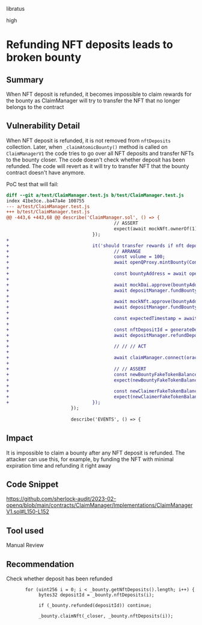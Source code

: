 libratus

high

# Refunding NFT deposits leads to broken bounty

## Summary
When NFT deposit is refunded, it becomes impossible to claim rewards for the bounty as ClaimManager will try to transfer the NFT that no longer belongs to the contract

## Vulnerability Detail
When NFT deposit is refunded, it is not removed from `nftDeposits` collection. Later, when `_claimAtomicBounty()` method is called on `ClaimManagerV1` the code tries to go over all NFT deposits and transfer NFTs to the bounty closer. The code doesn't check whether deposit has been refunded. The code will revert as it will try to transfer NFT that the bounty contract doesn't have anymore.

PoC test that will fail:
```diff
diff --git a/test/ClaimManager.test.js b/test/ClaimManager.test.js
index 41be3ce..ba47a4e 100755
--- a/test/ClaimManager.test.js
+++ b/test/ClaimManager.test.js
@@ -443,6 +443,68 @@ describe('ClaimManager.sol', () => {
                                        // ASSERT
                                        expect(await mockNft.ownerOf(1)).to.equal(owner.address);
                                });
+
+                               it('should transfer rewards if nft deposit was refunded', async () => {
+                                       // ARRANGE
+                                       const volume = 100;
+                                       await openQProxy.mintBounty(Constants.bountyId, Constants.organization, atomicBountyInitOperation);
+
+                                       const bountyAddress = await openQProxy.bountyIdToAddress(Constants.bountyId);
+
+                                       await mockDai.approve(bountyAddress, 10000000);
+                                       await depositManager.fundBountyToken(bountyAddress, mockDai.address, volume, 50, Constants.funderUuid);
+
+                                       await mockNft.approve(bountyAddress, 1);
+                                       await depositManager.fundBountyNFT(bountyAddress, mockNft.address, 1, 1, zeroTier);
+
+                                       const expectedTimestamp = await setNextBlockTimestamp(10);
+
+                                       const nftDepositId = generateDepositId(Constants.bountyId, 1);
+                                       await depositManager.refundDeposit(bountyAddress, nftDepositId);
+
+                                       // // // ACT
+
+                                       await claimManager.connect(oracle).claimBounty(bountyAddress, claimant.address, abiEncodedSingleCloserData);
+
+                                       // // ASSERT
+                                       const newBountyFakeTokenBalance = (await mockDai.balanceOf(bountyAddress)).toString();
+                                       expect(newBountyFakeTokenBalance).to.equal('0');
+
+                                       const newClaimerFakeTokenBalance = (await mockDai.balanceOf(claimant.address)).toString();
+                                       expect(newClaimerFakeTokenBalance).to.equal('100');
+                               });
                        });
 
                        describe('EVENTS', () => {
```

## Impact
It is impossible to claim a bounty after any NFT deposit is refunded. The attacker can use this, for example, by funding the NFT with minimal expiration time and refunding it right away

## Code Snippet
https://github.com/sherlock-audit/2023-02-openq/blob/main/contracts/ClaimManager/Implementations/ClaimManagerV1.sol#L150-L152

## Tool used

Manual Review

## Recommendation

Check whether deposit has been refunded
```solidity
       for (uint256 i = 0; i < _bounty.getNftDeposits().length; i++) {
            bytes32 depositId = _bounty.nftDeposits(i);
            
            if (_bounty.refunded(depositId)) continue;

            _bounty.claimNft(_closer, _bounty.nftDeposits(i));

```